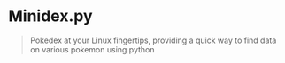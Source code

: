 # Minidex.py

> Pokedex at your Linux fingertips, providing a quick way to find data on various pokemon using python
